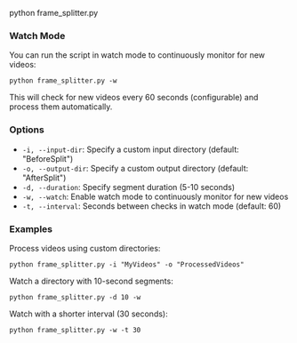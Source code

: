 python frame_splitter.py

### Watch Mode

You can run the script in watch mode to continuously monitor for new videos:
```
python frame_splitter.py -w
```
This will check for new videos every 60 seconds (configurable) and process them automatically.

### Options

- `-i, --input-dir`: Specify a custom input directory (default: "BeforeSplit")
- `-o, --output-dir`: Specify a custom output directory (default: "AfterSplit")
- `-d, --duration`: Specify segment duration (5-10 seconds)
- `-w, --watch`: Enable watch mode to continuously monitor for new videos
- `-t, --interval`: Seconds between checks in watch mode (default: 60)

### Examples

Process videos using custom directories:
```
python frame_splitter.py -i "MyVideos" -o "ProcessedVideos"
```

Watch a directory with 10-second segments:
```
python frame_splitter.py -d 10 -w
```

Watch with a shorter interval (30 seconds):
```
python frame_splitter.py -w -t 30
``` 